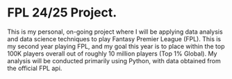 # FPL 24/25 Project.

This is my personal, on-going project where I will be applying data analysis and data science techniques to play Fantasy Premier League (FPL). This is my second year playing FPL, and my goal this year is to place within the top 100K players overall out of roughly 10 million players (Top 1% Global). My analysis will be conducted primarily using Python, with data obtained from the official FPL api.
